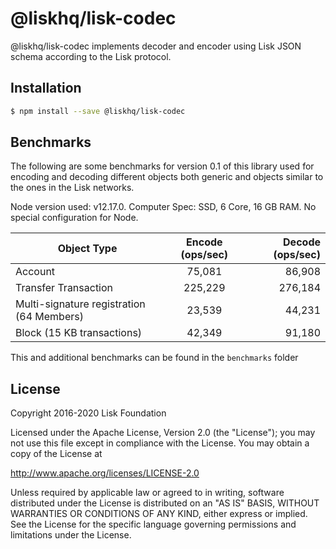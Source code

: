 # @liskhq/lisk-codec

@liskhq/lisk-codec implements decoder and encoder using Lisk JSON schema according to the Lisk protocol.

## Installation

```sh
$ npm install --save @liskhq/lisk-codec
```

## Benchmarks

The following are some benchmarks for version 0.1 of this library used for encoding and decoding different objects both generic and objects similar to the ones in the Lisk networks.

Node version used: v12.17.0. Computer Spec: SSD, 6 Core, 16 GB RAM. No special configuration for Node.

| Object Type                               | Encode (ops/sec) | Decode (ops/sec) |
| ----------------------------------------- | :--------------: | ---------------: |
| Account                                   |      75,081      |           86,908 |
| Transfer Transaction                      |     225,229      |          276,184 |
| Multi-signature registration (64 Members) |      23,539      |           44,231 |
| Block (15 KB transactions)                |      42,349      |           91,180 |

This and additional benchmarks can be found in the `benchmarks` folder

## License

Copyright 2016-2020 Lisk Foundation

Licensed under the Apache License, Version 2.0 (the "License");
you may not use this file except in compliance with the License.
You may obtain a copy of the License at

http://www.apache.org/licenses/LICENSE-2.0

Unless required by applicable law or agreed to in writing, software
distributed under the License is distributed on an "AS IS" BASIS,
WITHOUT WARRANTIES OR CONDITIONS OF ANY KIND, either express or implied.
See the License for the specific language governing permissions and
limitations under the License.

[lisk core github]: https://github.com/LiskHQ/lisk
[lisk documentation site]: https://lisk.com/documentation/lisk-sdk/references/lisk-elements/codec.html
